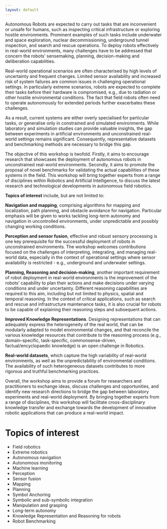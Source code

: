 ```yaml
---
layout: default
---
```


Autonomous Robots are expected to carry out tasks that are inconvenient or unsafe for humans, such as inspecting critical infrastructure or exploring hostile environments. Prominent examples of such tasks include underwater and space exploration, nuclear decommissioning, underground tunnel inspection, and search and rescue operations. To deploy robots effectively in real-world environments, many challenges have to be addressed that concern the robots’ sensemaking, planning, decision-making and deliberation capabilities.  

Real-world operational scenarios are often characterised by high levels of uncertainty and frequent changes. Limited sensor availability and increased risk of system failures are common issues in challenging operational settings. In particularly extreme scenarios, robots are expected to complete their tasks before their hardware is compromised, e.g., due to radiation or other hostile environmental conditions. The fact that field robots often need to operate autonomously for extended periods further exacerbates these challenges. 

As a result, current systems are either overly specialised for particular tasks, or generalise only in constrained and simulated environments. While laboratory and simulation studies can provide valuable insights, the gap between experiments in artificial environments and unconstrained real-world settings remains significant. Consequently, representative datasets and benchmarking methods are necessary to bridge this gap.

The objective of this workshop is twofold. Firstly, it aims to encourage research that showcases the deployment of autonomous robots in unconstrained real-world environments. Secondly, it aims to promote the proposal of novel benchmarks for validating the actual capabilities of these systems in the field. This workshop will bring together experts from a range of disciplines within Robotics and Artificial Intelligence, to discuss the latest research and technological developments in autonomous field robotics.

**Topics of interest** include, but are not limited to:

**Navigation and mapping**, comprising algorithms for mapping and localization, path planning, and obstacle avoidance for navigation. Particular emphasis will be given to works tackling long-term autonomy and navigation in uncontrolled environments, under unpredictable and possibly changing working conditions.

**Perception and sensor fusion**, effective and robust sensory processing is one key prerequisite for the successful deployment of robots in unconstrained environments. The workshop welcomes contributions focused on the challenges of interpreting, integrating, and managing real-world data, especially in the context of operational settings where sensor availability is restricted - e.g., underground and underwater settings.

**Planning, Reasoning and decision-making**, another important requirement of robot deployment in real-world environments is the improvement of the robots’ capability to plan their actions and make decisions under varying conditions and under uncertainty. Different reasoning capabilities are required to this aim, including but not limited to physics, spatial and temporal reasoning. In the context of critical applications, such as search and rescue and infrastructure maintenance tasks, it is also crucial for robots to be capable of explaining their reasoning steps and subsequent actions.   

**Improved Knowledge Representations**. Designing representations that can adequately express the heterogeneity of the real world, that can be modularly adapted to model environmental changes, and that reconcile the various knowledge resources that contribute to the reasoning process (e.g., domain-specific, task-specific, commonsense-driven, factual/encyclopaedic knowledge) is an open challenge in Robotics.

**Real-world datasets**, which capture the high variability of real-world environments, as well as the unpredictability of environmental conditions. The availability of such heterogeneous datasets contributes to more rigorous and truthful benchmarking practices.

Overall, the workshop aims to provide a forum for researchers and practitioners to exchange ideas, discuss challenges and opportunities, and identify new research directions to bridge the gap between laboratory experiments and real-world deployment. 
By bringing together experts from a range of disciplines, this workshop will facilitate cross-disciplinary knowledge transfer and exchange towards the development of innovative robotic applications that can produce a real-world impact.

# Topics of interest
* Field robotics 
* Extreme robotics
* Autonomous navigation
* Autonomous monitoring
* Machine learning
* Perception
* Sensor fusion 
* Mapping 
* Planning
* Symbol Anchoring
* Symbolic and sub-symbolic integration 
* Manipulation and grasping 
* Long-term autonomy
* Knowledge Representation and Reasoning for robots
* Robot Benchmarking 
